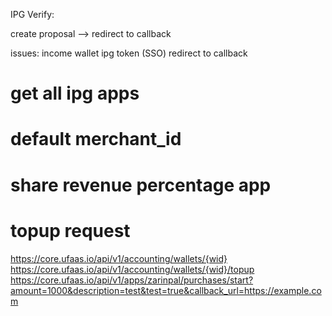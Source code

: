 IPG Verify:

create proposal
--> redirect to callback

issues:
income wallet
ipg token (SSO)
redirect to callback


# get all ipg apps
# default merchant_id 
# share revenue percentage app
# topup request
https://core.ufaas.io/api/v1/accounting/wallets/{wid}
https://core.ufaas.io/api/v1/accounting/wallets/{wid}/topup
https://core.ufaas.io/api/v1/apps/zarinpal/purchases/start?amount=1000&description=test&test=true&callback_url=https://example.com
